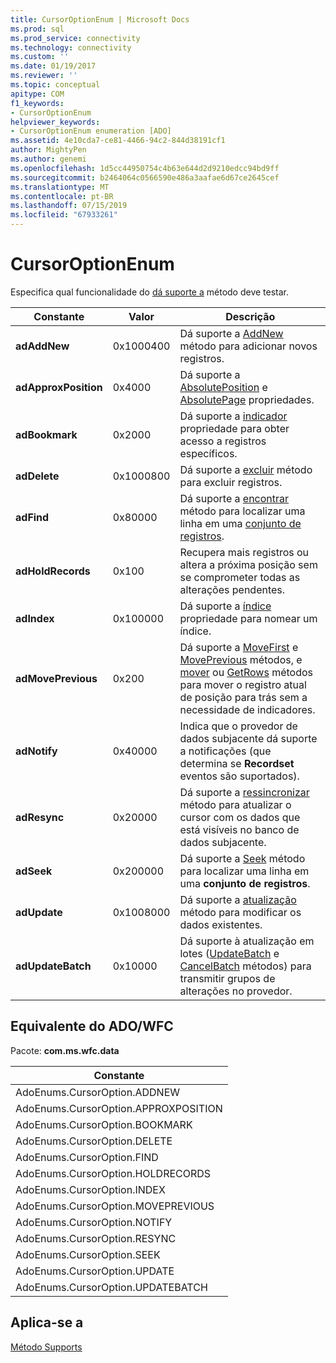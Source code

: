 ```yaml
---
title: CursorOptionEnum | Microsoft Docs
ms.prod: sql
ms.prod_service: connectivity
ms.technology: connectivity
ms.custom: ''
ms.date: 01/19/2017
ms.reviewer: ''
ms.topic: conceptual
apitype: COM
f1_keywords:
- CursorOptionEnum
helpviewer_keywords:
- CursorOptionEnum enumeration [ADO]
ms.assetid: 4e10cda7-ce81-4466-94c2-844d38191cf1
author: MightyPen
ms.author: genemi
ms.openlocfilehash: 1d5cc44950754c4b63e644d2d9210edcc94bd9ff
ms.sourcegitcommit: b2464064c0566590e486a3aafae6d67ce2645cef
ms.translationtype: MT
ms.contentlocale: pt-BR
ms.lasthandoff: 07/15/2019
ms.locfileid: "67933261"
---
```

# <a name="cursoroptionenum"></a>CursorOptionEnum
Especifica qual funcionalidade do [dá suporte a](../../../ado/reference/ado-api/supports-method.md) método deve testar.  
  
|Constante|Valor|Descrição|  
|--------------|-----------|-----------------|  
|**adAddNew**|0x1000400|Dá suporte a [AddNew](../../../ado/reference/ado-api/addnew-method-ado.md) método para adicionar novos registros.|  
|**adApproxPosition**|0x4000|Dá suporte a [AbsolutePosition](../../../ado/reference/ado-api/absoluteposition-property-ado.md) e [AbsolutePage](../../../ado/reference/ado-api/absolutepage-property-ado.md) propriedades.|  
|**adBookmark**|0x2000|Dá suporte a [indicador](../../../ado/reference/ado-api/bookmark-property-ado.md) propriedade para obter acesso a registros específicos.|  
|**adDelete**|0x1000800|Dá suporte a [excluir](../../../ado/reference/ado-api/delete-method-ado-recordset.md) método para excluir registros.|  
|**adFind**|0x80000|Dá suporte a [encontrar](../../../ado/reference/ado-api/find-method-ado.md) método para localizar uma linha em uma [conjunto de registros](../../../ado/reference/ado-api/recordset-object-ado.md).|  
|**adHoldRecords**|0x100|Recupera mais registros ou altera a próxima posição sem se comprometer todas as alterações pendentes.|  
|**adIndex**|0x100000|Dá suporte a [índice](../../../ado/reference/ado-api/index-property.md) propriedade para nomear um índice.|  
|**adMovePrevious**|0x200|Dá suporte a [MoveFirst](../../../ado/reference/ado-api/movefirst-movelast-movenext-and-moveprevious-methods-ado.md) e [MovePrevious](../../../ado/reference/ado-api/movefirst-movelast-movenext-and-moveprevious-methods-ado.md) métodos, e [mover](../../../ado/reference/ado-api/move-method-ado.md) ou [GetRows](../../../ado/reference/ado-api/getrows-method-ado.md) métodos para mover o registro atual de posição para trás sem a necessidade de indicadores.|  
|**adNotify**|0x40000|Indica que o provedor de dados subjacente dá suporte a notificações (que determina se **Recordset** eventos são suportados).|  
|**adResync**|0x20000|Dá suporte a [ressincronizar](../../../ado/reference/ado-api/resync-method.md) método para atualizar o cursor com os dados que está visíveis no banco de dados subjacente.|  
|**adSeek**|0x200000|Dá suporte a [Seek](../../../ado/reference/ado-api/seek-method.md) método para localizar uma linha em uma **conjunto de registros**.|  
|**adUpdate**|0x1008000|Dá suporte a [atualização](../../../ado/reference/ado-api/update-method.md) método para modificar os dados existentes.|  
|**adUpdateBatch**|0x10000|Dá suporte à atualização em lotes ([UpdateBatch](../../../ado/reference/ado-api/updatebatch-method.md) e [CancelBatch](../../../ado/reference/ado-api/cancelbatch-method-ado.md) métodos) para transmitir grupos de alterações no provedor.|  
  
## <a name="adowfc-equivalent"></a>Equivalente do ADO/WFC  
 Pacote: **com.ms.wfc.data**  
  
|Constante|  
|--------------|  
|AdoEnums.CursorOption.ADDNEW|  
|AdoEnums.CursorOption.APPROXPOSITION|  
|AdoEnums.CursorOption.BOOKMARK|  
|AdoEnums.CursorOption.DELETE|  
|AdoEnums.CursorOption.FIND|  
|AdoEnums.CursorOption.HOLDRECORDS|  
|AdoEnums.CursorOption.INDEX|  
|AdoEnums.CursorOption.MOVEPREVIOUS|  
|AdoEnums.CursorOption.NOTIFY|  
|AdoEnums.CursorOption.RESYNC|  
|AdoEnums.CursorOption.SEEK|  
|AdoEnums.CursorOption.UPDATE|  
|AdoEnums.CursorOption.UPDATEBATCH|  
  
## <a name="applies-to"></a>Aplica-se a  
 [Método Supports](../../../ado/reference/ado-api/supports-method.md)
